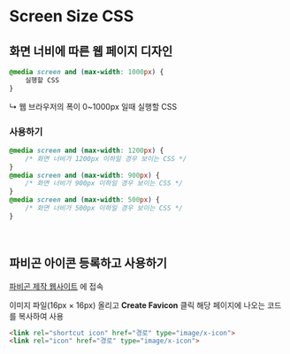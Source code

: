 # Screen Size CSS
## 화면 너비에 따른 웹 페이지 디자인
``` css
@media screen and (max-width: 1000px) {
    실행할 CSS
}
```
↳ 웹 브라우저의 폭이 0~1000px 일때 실행할 CSS

### 사용하기
``` css
@media screen and (max-width: 1200px) {
    /* 화면 너비가 1200px 이하일 경우 보이는 CSS */
}
@media screen and (max-width: 900px) {
    /* 화면 너비가 900px 이하일 경우 보이는 CSS */
}
@media screen and (max-width: 500px) {
    /* 화면 너비가 500px 이하일 경우 보이는 CSS */
}
```

<br>

## 파비곤 아이콘 등록하고 사용하기
[파비곤 제작 웹사이트](https://favicon-generator.org)
에 접속 <br>

이미지 파일(16px × 16px) 올리고 **Create Favicon** 클릭
해당 페이지에 나오는 코드를 복사하여 사용

``` html
<link rel="shortcut icon" href="경로" type="image/x-icon">
<link rel="icon" href="경로" type="image/x-icon">
```